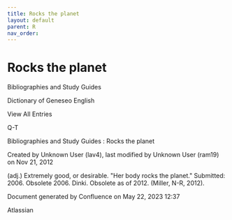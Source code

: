 ```yaml
---
title: Rocks the planet
layout: default
parent: R
nav_order:
---
```


# Rocks the planet

Bibliographies and Study Guides

Dictionary of Geneseo English

View All Entries

Q-T

Bibliographies and Study Guides : Rocks the planet

Created by  Unknown User (lav4), last modified by  Unknown User (ram19) on Nov 21, 2012

(adj.) Extremely good, or desirable. &quot;Her body rocks the planet.&quot; Submitted: 2006. Obsolete 2006. Dinki. Obsolete as of 2012. (Miller, N-R, 2012).

Document generated by Confluence on May 22, 2023 12:37

Atlassian
